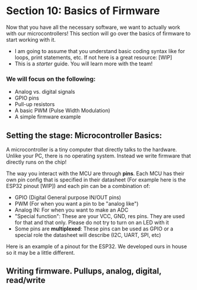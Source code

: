 # Section 10: Basics of Firmware

Now that you have all the necessary software, we want to actually work with our microcontrollers! This section will go over the basics of firmware to start working with it. 
- I am going to assume that you understand basic coding syntax like for loops, print statements, etc. If not here is a great resource: [WIP]
- This is a *starter* guide. You will learn more with the team!

### We will focus on the following:
- Analog vs. digital signals
- GPIO pins
- Pull-up resistors
- A basic PWM (Pulse Width Modulation)
- A simple firmware example

## Setting the stage: Microcontroller Basics: 
A microcontroller is a tiny computer that directly talks to the hardware. Unlike your PC, there is no operating system. Instead we write firmware that directly runs on the chip!

The way you interact with the MCU are through **pins**. Each MCU has their own pin config that is specified in their datasheet (For example here is the ESP32 pinout [WIP]) and each pin can be a combination of:
- GPIO (Digital General purpose IN/OUT pins)
- PWM (For when you want a pin to be "analog like")
- Analog IN: For when you want to make an ADC 
- "Special function": These are your VCC, GND, res pins. They are used for that and that only. Please do not try to turn on an LED with it
- Some pins are **multiplexed**: These pins can be used as GPIO or a special role the datasheet will describe (I2C, UART, SPI, etc)

Here is an example of a pinout for the ESP32. We developed ours in house so it may be a little different.








## Writing firmware. Pullups, analog, digital, read/write




